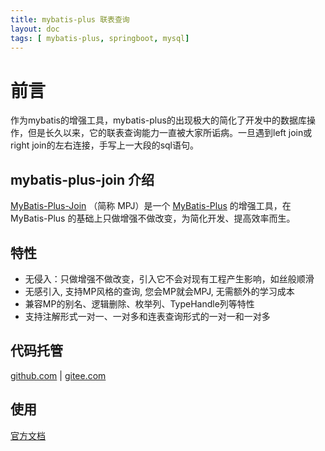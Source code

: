 ```yaml
---
title: mybatis-plus 联表查询
layout: doc
tags: [ mybatis-plus, springboot, mysql]
---
```


# 前言
作为mybatis的增强工具，mybatis-plus的出现极大的简化了开发中的数据库操作，但是长久以来，它的联表查询能力一直被大家所诟病。一旦遇到left join或right join的左右连接，手写上一大段的sql语句。
## mybatis-plus-join 介绍
[MyBatis-Plus-Join](https://ylctmh.com/pages/quickstart/js.html) （简称 MPJ）是一个 [MyBatis-Plus](https://baomidou.com/) 的增强工具，在 MyBatis-Plus 的基础上只做增强不做改变，为简化开发、提高效率而生。

## 特性
* 无侵入：只做增强不做改变，引入它不会对现有工程产生影响，如丝般顺滑
* 无感引入, 支持MP风格的查询, 您会MP就会MPJ, 无需额外的学习成本
* 兼容MP的别名、逻辑删除、枚举列、TypeHandle列等特性
* 支持注解形式一对一、一对多和连表查询形式的一对一和一对多

## 代码托管
[github.com](https://github.com/yulichang/mybatis-plus-join) | [gitee.com](https://gitee.com/best_handsome/mybatis-plus-join)

## 使用
[官方文档](https://ylctmh.com/pages/quickstart/js.html)
